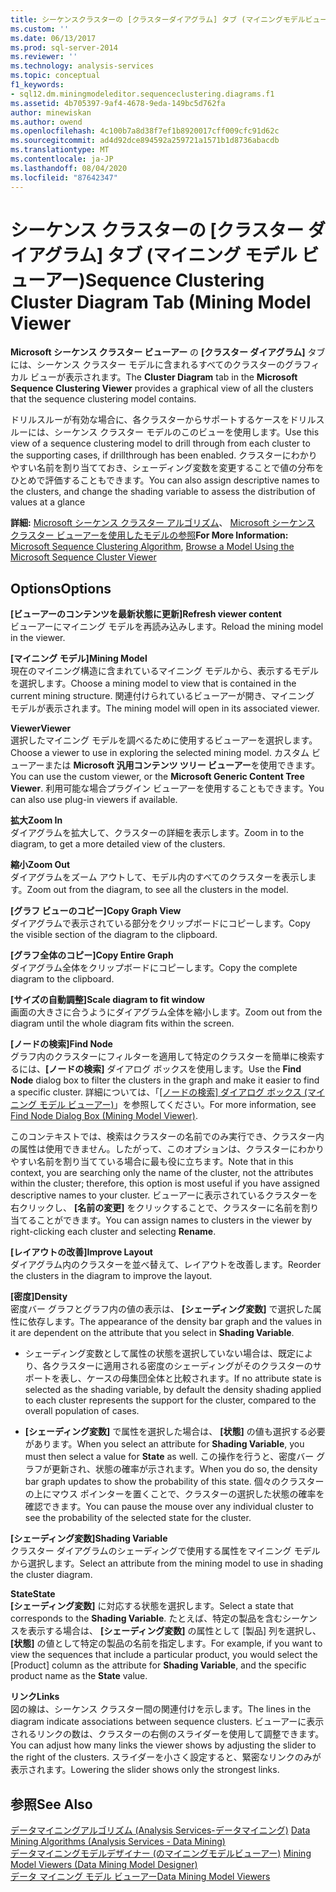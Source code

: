 ```yaml
---
title: シーケンスクラスターの [クラスターダイアグラム] タブ (マイニングモデルビューアー)Microsoft Docs
ms.custom: ''
ms.date: 06/13/2017
ms.prod: sql-server-2014
ms.reviewer: ''
ms.technology: analysis-services
ms.topic: conceptual
f1_keywords:
- sql12.dm.miningmodeleditor.sequenceclustering.diagrams.f1
ms.assetid: 4b705397-9af4-4678-9eda-149bc5d762fa
author: minewiskan
ms.author: owend
ms.openlocfilehash: 4c100b7a8d38f7ef1b8920017cff009cfc91d62c
ms.sourcegitcommit: ad4d92dce894592a259721a1571b1d8736abacdb
ms.translationtype: MT
ms.contentlocale: ja-JP
ms.lasthandoff: 08/04/2020
ms.locfileid: "87642347"
---
```

# <a name="sequence-clustering-cluster-diagram-tab-mining-model-viewer"></a><span data-ttu-id="87f45-102">シーケンス クラスターの [クラスター ダイアグラム] タブ (マイニング モデル ビューアー)</span><span class="sxs-lookup"><span data-stu-id="87f45-102">Sequence Clustering Cluster Diagram Tab (Mining Model Viewer</span></span>
  <span data-ttu-id="87f45-103">**Microsoft シーケンス クラスター ビューアー** の **[クラスター ダイアグラム]** タブには、シーケンス クラスター モデルに含まれるすべてのクラスターのグラフィカル ビューが表示されます。</span><span class="sxs-lookup"><span data-stu-id="87f45-103">The **Cluster Diagram** tab in the **Microsoft Sequence Clustering Viewer** provides a graphical view of all the clusters that the sequence clustering model contains.</span></span>  
  
 <span data-ttu-id="87f45-104">ドリルスルーが有効な場合に、各クラスターからサポートするケースをドリルスルーには、シーケンス クラスター モデルのこのビューを使用します。</span><span class="sxs-lookup"><span data-stu-id="87f45-104">Use this view of a sequence clustering model to drill through from each cluster to the supporting cases, if drillthrough has been enabled.</span></span> <span data-ttu-id="87f45-105">クラスターにわかりやすい名前を割り当てておき、シェーディング変数を変更することで値の分布をひとめで評価することもできます。</span><span class="sxs-lookup"><span data-stu-id="87f45-105">You can also assign descriptive names to the clusters, and change the shading variable to assess the distribution of values at a glance</span></span>  
  
 <span data-ttu-id="87f45-106">**詳細:** [Microsoft シーケンス クラスター アルゴリズム](data-mining/microsoft-sequence-clustering-algorithm.md)、 [Microsoft シーケンス クラスター ビューアーを使用したモデルの参照](data-mining/browse-a-model-using-the-microsoft-sequence-cluster-viewer.md)</span><span class="sxs-lookup"><span data-stu-id="87f45-106">**For More Information:** [Microsoft Sequence Clustering Algorithm](data-mining/microsoft-sequence-clustering-algorithm.md), [Browse a Model Using the Microsoft Sequence Cluster Viewer](data-mining/browse-a-model-using-the-microsoft-sequence-cluster-viewer.md)</span></span>  
  
## <a name="options"></a><span data-ttu-id="87f45-107">Options</span><span class="sxs-lookup"><span data-stu-id="87f45-107">Options</span></span>  
 <span data-ttu-id="87f45-108">**[ビューアーのコンテンツを最新状態に更新]**</span><span class="sxs-lookup"><span data-stu-id="87f45-108">**Refresh viewer content**</span></span>  
 <span data-ttu-id="87f45-109">ビューアーにマイニング モデルを再読み込みします。</span><span class="sxs-lookup"><span data-stu-id="87f45-109">Reload the mining model in the viewer.</span></span>  
  
 <span data-ttu-id="87f45-110">**[マイニング モデル]**</span><span class="sxs-lookup"><span data-stu-id="87f45-110">**Mining Model**</span></span>  
 <span data-ttu-id="87f45-111">現在のマイニング構造に含まれているマイニング モデルから、表示するモデルを選択します。</span><span class="sxs-lookup"><span data-stu-id="87f45-111">Choose a mining model to view that is contained in the current mining structure.</span></span> <span data-ttu-id="87f45-112">関連付けられているビューアーが開き、マイニング モデルが表示されます。</span><span class="sxs-lookup"><span data-stu-id="87f45-112">The mining model will open in its associated viewer.</span></span>  
  
 <span data-ttu-id="87f45-113">**Viewer**</span><span class="sxs-lookup"><span data-stu-id="87f45-113">**Viewer**</span></span>  
 <span data-ttu-id="87f45-114">選択したマイニング モデルを調べるために使用するビューアーを選択します。</span><span class="sxs-lookup"><span data-stu-id="87f45-114">Choose a viewer to use in exploring the selected mining model.</span></span> <span data-ttu-id="87f45-115">カスタム ビューアーまたは **Microsoft 汎用コンテンツ ツリー ビューアー**を使用できます。</span><span class="sxs-lookup"><span data-stu-id="87f45-115">You can use the custom viewer, or the **Microsoft Generic Content Tree Viewer**.</span></span> <span data-ttu-id="87f45-116">利用可能な場合プラグイン ビューアーを使用することもできます。</span><span class="sxs-lookup"><span data-stu-id="87f45-116">You can also use plug-in viewers if available.</span></span>  
  
 <span data-ttu-id="87f45-117">**拡大**</span><span class="sxs-lookup"><span data-stu-id="87f45-117">**Zoom In**</span></span>  
 <span data-ttu-id="87f45-118">ダイアグラムを拡大して、クラスターの詳細を表示します。</span><span class="sxs-lookup"><span data-stu-id="87f45-118">Zoom in to the diagram, to get a more detailed view of the clusters.</span></span>  
  
 <span data-ttu-id="87f45-119">**縮小**</span><span class="sxs-lookup"><span data-stu-id="87f45-119">**Zoom Out**</span></span>  
 <span data-ttu-id="87f45-120">ダイアグラムをズーム アウトして、モデル内のすべてのクラスターを表示します。</span><span class="sxs-lookup"><span data-stu-id="87f45-120">Zoom out from the diagram, to see all the clusters in the model.</span></span>  
  
 <span data-ttu-id="87f45-121">**[グラフ ビューのコピー]**</span><span class="sxs-lookup"><span data-stu-id="87f45-121">**Copy Graph View**</span></span>  
 <span data-ttu-id="87f45-122">ダイアグラムで表示されている部分をクリップボードにコピーします。</span><span class="sxs-lookup"><span data-stu-id="87f45-122">Copy the visible section of the diagram to the clipboard.</span></span>  
  
 <span data-ttu-id="87f45-123">**[グラフ全体のコピー]**</span><span class="sxs-lookup"><span data-stu-id="87f45-123">**Copy Entire Graph**</span></span>  
 <span data-ttu-id="87f45-124">ダイアグラム全体をクリップボードにコピーします。</span><span class="sxs-lookup"><span data-stu-id="87f45-124">Copy the complete diagram to the clipboard.</span></span>  
  
 <span data-ttu-id="87f45-125">**[サイズの自動調整]**</span><span class="sxs-lookup"><span data-stu-id="87f45-125">**Scale diagram to fit window**</span></span>  
 <span data-ttu-id="87f45-126">画面の大きさに合うようにダイアグラム全体を縮小します。</span><span class="sxs-lookup"><span data-stu-id="87f45-126">Zoom out from the diagram until the whole diagram fits within the screen.</span></span>  
  
 <span data-ttu-id="87f45-127">**[ノードの検索]**</span><span class="sxs-lookup"><span data-stu-id="87f45-127">**Find Node**</span></span>  
 <span data-ttu-id="87f45-128">グラフ内のクラスターにフィルターを適用して特定のクラスターを簡単に検索するには、**[ノードの検索]** ダイアログ ボックスを使用します。</span><span class="sxs-lookup"><span data-stu-id="87f45-128">Use the **Find Node** dialog box to filter the clusters in the graph and make it easier to find a specific cluster.</span></span> <span data-ttu-id="87f45-129">詳細については、「[[ノードの検索] ダイアログ ボックス (マイニング モデル ビューアー)](find-node-dialog-box-mining-model-viewer.md)」を参照してください。</span><span class="sxs-lookup"><span data-stu-id="87f45-129">For more information, see [Find Node Dialog Box &#40;Mining Model Viewer&#41;](find-node-dialog-box-mining-model-viewer.md).</span></span>  
  
 <span data-ttu-id="87f45-130">このコンテキストでは、検索はクラスターの名前でのみ実行でき、クラスター内の属性は使用できません。したがって、このオプションは、クラスターにわかりやすい名前を割り当てている場合に最も役に立ちます。</span><span class="sxs-lookup"><span data-stu-id="87f45-130">Note that in this context, you are searching only the name of the cluster, not the attributes within the cluster; therefore, this option is most useful if you have assigned descriptive names to your cluster.</span></span> <span data-ttu-id="87f45-131">ビューアーに表示されているクラスターを右クリックし、 **[名前の変更]** をクリックすることで、クラスターに名前を割り当てることができます。</span><span class="sxs-lookup"><span data-stu-id="87f45-131">You can assign names to clusters in the viewer by right-clicking each cluster and selecting **Rename**.</span></span>  
  
 <span data-ttu-id="87f45-132">**[レイアウトの改善]**</span><span class="sxs-lookup"><span data-stu-id="87f45-132">**Improve Layout**</span></span>  
 <span data-ttu-id="87f45-133">ダイアグラム内のクラスターを並べ替えて、レイアウトを改善します。</span><span class="sxs-lookup"><span data-stu-id="87f45-133">Reorder the clusters in the diagram to improve the layout.</span></span>  
  
 <span data-ttu-id="87f45-134">**[密度]**</span><span class="sxs-lookup"><span data-stu-id="87f45-134">**Density**</span></span>  
 <span data-ttu-id="87f45-135">密度バー グラフとグラフ内の値の表示は、 **[シェーディング変数]** で選択した属性に依存します。</span><span class="sxs-lookup"><span data-stu-id="87f45-135">The appearance of the density bar graph and the values in it are dependent on the attribute that you select in **Shading Variable**.</span></span>  
  
-   <span data-ttu-id="87f45-136">シェーディング変数として属性の状態を選択していない場合は、既定により、各クラスターに適用される密度のシェーディングがそのクラスターのサポートを表し、ケースの母集団全体と比較されます。</span><span class="sxs-lookup"><span data-stu-id="87f45-136">If no attribute state is selected as the shading variable, by default the density shading applied to each cluster represents the support for the cluster, compared to the overall population of cases.</span></span>  
  
-   <span data-ttu-id="87f45-137">**[シェーディング変数]** で属性を選択した場合は、 **[状態]** の値も選択する必要があります。</span><span class="sxs-lookup"><span data-stu-id="87f45-137">When you select an attribute for **Shading Variable**, you must then select a value for **State** as well.</span></span> <span data-ttu-id="87f45-138">この操作を行うと、密度バー グラフが更新され、状態の確率が示されます。</span><span class="sxs-lookup"><span data-stu-id="87f45-138">When you do so, the density bar graph updates to show the probability of this state.</span></span> <span data-ttu-id="87f45-139">個々のクラスターの上にマウス ポインターを置くことで、クラスターの選択した状態の確率を確認できます。</span><span class="sxs-lookup"><span data-stu-id="87f45-139">You can pause the mouse over any individual cluster to see the probability of the selected state for the cluster.</span></span>  
  
 <span data-ttu-id="87f45-140">**[シェーディング変数]**</span><span class="sxs-lookup"><span data-stu-id="87f45-140">**Shading Variable**</span></span>  
 <span data-ttu-id="87f45-141">クラスター ダイアグラムのシェーディングで使用する属性をマイニング モデルから選択します。</span><span class="sxs-lookup"><span data-stu-id="87f45-141">Select an attribute from the mining model to use in shading the cluster diagram.</span></span>  
  
 <span data-ttu-id="87f45-142">**State**</span><span class="sxs-lookup"><span data-stu-id="87f45-142">**State**</span></span>  
 <span data-ttu-id="87f45-143">**[シェーディング変数]** に対応する状態を選択します。</span><span class="sxs-lookup"><span data-stu-id="87f45-143">Select a state that corresponds to the **Shading Variable**.</span></span> <span data-ttu-id="87f45-144">たとえば、特定の製品を含むシーケンスを表示する場合は、 **[シェーディング変数]** の属性として [製品] 列を選択し、 **[状態]** の値として特定の製品の名前を指定します。</span><span class="sxs-lookup"><span data-stu-id="87f45-144">For example, if you want to view the sequences that include a particular product, you would select the [Product] column as the attribute for **Shading Variable**, and the specific product name as the **State** value.</span></span>  
  
 <span data-ttu-id="87f45-145">**リンク**</span><span class="sxs-lookup"><span data-stu-id="87f45-145">**Links**</span></span>  
 <span data-ttu-id="87f45-146">図の線は、シーケンス クラスター間の関連付けを示します。</span><span class="sxs-lookup"><span data-stu-id="87f45-146">The lines in the diagram indicate associations between sequence clusters.</span></span> <span data-ttu-id="87f45-147">ビューアーに表示されるリンクの数は、クラスターの右側のスライダーを使用して調整できます。</span><span class="sxs-lookup"><span data-stu-id="87f45-147">You can adjust how many links the viewer shows by adjusting the slider to the right of the clusters.</span></span> <span data-ttu-id="87f45-148">スライダーを小さく設定すると、緊密なリンクのみが表示されます。</span><span class="sxs-lookup"><span data-stu-id="87f45-148">Lowering the slider shows only the strongest links.</span></span>  
  
## <a name="see-also"></a><span data-ttu-id="87f45-149">参照</span><span class="sxs-lookup"><span data-stu-id="87f45-149">See Also</span></span>  
 <span data-ttu-id="87f45-150">[データマイニングアルゴリズム &#40;Analysis Services-データマイニング&#41;](data-mining/data-mining-algorithms-analysis-services-data-mining.md) </span><span class="sxs-lookup"><span data-stu-id="87f45-150">[Data Mining Algorithms &#40;Analysis Services - Data Mining&#41;](data-mining/data-mining-algorithms-analysis-services-data-mining.md) </span></span>  
 <span data-ttu-id="87f45-151">[データマイニングモデルデザイナー &#40;のマイニングモデルビューアー&#41;](mining-model-viewers-data-mining-model-designer.md) </span><span class="sxs-lookup"><span data-stu-id="87f45-151">[Mining Model Viewers &#40;Data Mining Model Designer&#41;](mining-model-viewers-data-mining-model-designer.md) </span></span>  
 [<span data-ttu-id="87f45-152">データ マイニング モデル ビューアー</span><span class="sxs-lookup"><span data-stu-id="87f45-152">Data Mining Model Viewers</span></span>](data-mining/data-mining-model-viewers.md)  
  
  
